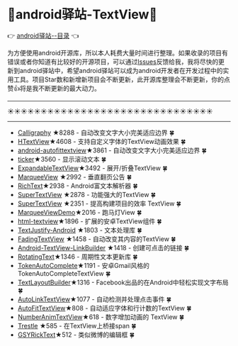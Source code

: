 # :running:android驿站-TextView:running:
:point_right: [android驿站--目录](https://github.com/enChenging/android_posthouse) :point_left:

为方便使用android开源库，所以本人耗费大量时间进行整理。如果收录的项目有错误或者你知道有比较好的开源项目，可以通过[Issues](https://github.com/enChenging/android_posthouse/issues)反馈给我，我将尽快的更新到android驿站中，希望android驿站可以成为android开发者在开发过程中的实用工具。项目Star数和新增新项目会不断更新，此开源库整理会不断更新，你的点赞:+1:将是我不断更新的最大动力。

<HR style="FILTER: progid:DXImageTransform.Microsoft.Shadow(color:#987cb9,direction:145,strength:15)" width="100%" color=#987cb9 SIZE=1>

:sunny::sunny::sunny::sunny::sunny::sunny::sunny::sunny::sunny::sunny::sunny::sunny::sunny::sunny::sunny::sunny::sunny::sunny::sunny::sunny::sunny::sunny::sunny::sunny::sunny::sunny::sunny::sunny::sunny::sunny::sunny:
<HR style="FILTER: progid:DXImageTransform.Microsoft.Shadow(color:#987cb9,direction:145,strength:15)" width="100%" color=#987cb9 SIZE=1>


- [Calligraphy](https://github.com/chrisjenx/Calligraphy) ★8288 - 自动改变文字大小完美适应边界 :four_leaf_clover:
- [HTextView](https://github.com/hanks-zyh/HTextView)★4608 - 支持自定义字体的TextView动画效果 :four_leaf_clover:
- [android-autofittextview](https://github.com/grantland/android-autofittextview)★3861 - 自动改变文字大小完美适应边界 :four_leaf_clover:
- [ticker](https://github.com/robinhood/ticker)★3560 - 显示滚动文本 :four_leaf_clover:
- [ExpandableTextView](https://github.com/Manabu-GT/ExpandableTextView)★3492 - 展开/折叠TextView :four_leaf_clover:
- [MarqueeView](https://github.com/sfsheng0322/MarqueeView) ★2992 - 垂直翻页公告 :four_leaf_clover:
- [RichText](https://github.com/zzhoujay/RichText)★2938 - Android富文本解析器 :four_leaf_clover:
- [SuperTextView](https://github.com/lygttpod/SuperTextView) ★2878 - 功能强大的TextView :four_leaf_clover:
- [SuperTextView](https://github.com/chenBingX/SuperTextView) ★2351 - 提高构建项目的效率 TextView :four_leaf_clover:
- [MarqueeViewDemo](https://github.com/gongwen/MarqueeViewDemo)★2016 - 跑马灯View :four_leaf_clover:
- [html-textview](https://github.com/SufficientlySecure/html-textview)★1896 - 扩展的安卓TextView组件 :four_leaf_clover:
- [TextJustify-Android](https://github.com/bluejamesbond/TextJustify-Android) ★1803 - 文本处理库 :four_leaf_clover:
- [FadingTextView](https://github.com/rosenpin/FadingTextView) ★1458 - 自动改变其内容的TextView :four_leaf_clover:
- [Android-TextView-LinkBuilder](https://github.com/klinker24/Android-TextView-LinkBuilder) ★1418 - 创建可点击的链接 :four_leaf_clover:
- [RotatingText](https://github.com/sdsmdg/RotatingText)★1346 - 周期性文本更新库 :four_leaf_clover:
- [TokenAutoComplete](https://github.com/splitwise/TokenAutoComplete)★1191 - 安卓Gmail风格的TokenAutoCompleteTextView :four_leaf_clover:
- [TextLayoutBuilder](https://github.com/facebookincubator/TextLayoutBuilder)★1316 - Facebook出品的在Android中轻松实现文字布局 :four_leaf_clover:
- [AutoLinkTextView](https://github.com/armcha/AutoLinkTextView)★1077 - 自动检测并处理点击事件  :four_leaf_clover:
- [AutoFitTextView](https://github.com/AndroidDeveloperLB/AutoFitTextView)★808 - 自动适应字体和行计数的TextView  :four_leaf_clover:
- [NumberAnimTextView](https://github.com/Bakumon/NumberAnimTextView)★618 - 数字增加动画的 TextView :four_leaf_clover:
- [Trestle](https://github.com/lawloretienne/Trestle) ★585 - 在TextView上桥接span  :four_leaf_clover:
- [GSYRickText](https://github.com/CarGuo/GSYRickText)★512 - 类似微博的编辑框 :four_leaf_clover:






